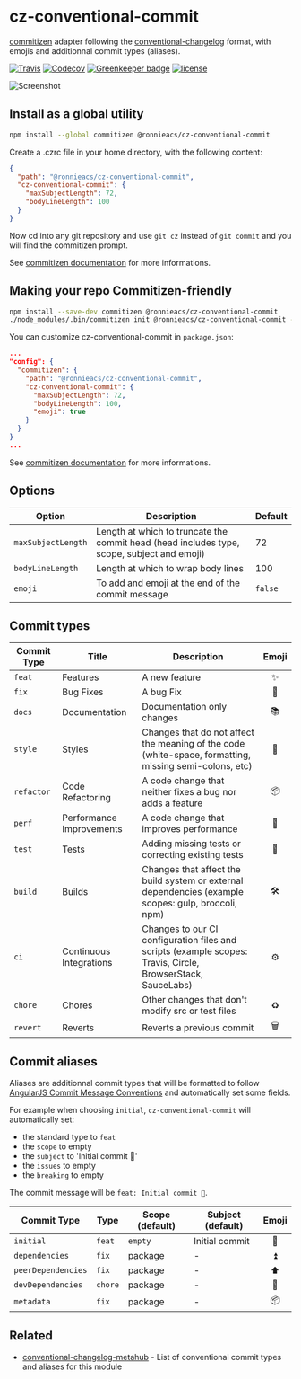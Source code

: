 # **cz-conventional-commit**

[commitizen](https://github.com/commitizen/cz-cli) adapter following the [conventional-changelog](https://github.com/conventional-changelog/conventional-changelog) format, with emojis and additionnal commit types (aliases).

[![Travis](https://img.shields.io/travis/ronnieacs/cz-conventional-commit.svg)](https://app.travis-ci.com/github/ronnieacs/cz-conventional-commit)
[![Codecov](https://img.shields.io/codecov/c/github/ronnieacs/cz-conventional-commit.svg)](https://codecov.io/gh/ronnieacs/cz-conventional-commit)
[![Greenkeeper badge](https://badges.greenkeeper.io/ronnieacs/cz-conventional-commit.svg)](https://greenkeeper.io/)
[![license](https://img.shields.io/github/license/ronnieacs/cz-conventional-commit.svg)](https://github.com/ronnieacs/cz-conventional-commit/blob/master/LICENSE)

![Screenshot](img/cz-conventional-commit.jpg?raw=true)

## Install as a global utility

```bash
npm install --global commitizen @ronnieacs/cz-conventional-commit
```
Create a .czrc file in your home directory, with the following content:
```json
{
  "path": "@ronnieacs/cz-conventional-commit",
  "cz-conventional-commit": {
    "maxSubjectLength": 72,
    "bodyLineLength": 100
  }
}
```
Now cd into any git repository and use `git cz` instead of `git commit` and you will find the commitizen prompt.

See [commitizen documentation](https://github.com/commitizen/cz-cli#conventional-commit-messages-as-a-global-utility) for more informations.

## Making your repo Commitizen-friendly
```bash
npm install --save-dev commitizen @ronnieacs/cz-conventional-commit
./node_modules/.bin/commitizen init @ronnieacs/cz-conventional-commit --save-dev
```
You can customize cz-conventional-commit in `package.json`:
```json
...
"config": {
  "commitizen": {
    "path": "@ronnieacs/cz-conventional-commit",
    "cz-conventional-commit": {
      "maxSubjectLength": 72,
      "bodyLineLength": 100,
      "emoji": true
    }
  }
}
...
```

See [commitizen documentation](https://github.com/commitizen/cz-cli#making-your-repo-commitizen-friendly) for more informations.

## Options

| Option             | Description                                                                                | Default |
| ------------------ | ------------------------------------------------------------------------------------------ | ------- |
| `maxSubjectLength` | Length at which to truncate the commit head (head includes type, scope, subject and emoji) | 72      |
| `bodyLineLength`   | Length at which to wrap body lines                                                         | 100     |
| `emoji`            | To add and emoji at the end of the commit message                                          | `false` |

## Commit types

| Commit Type | Title                    | Description                                                                                                 | Emoji |
|-------------|--------------------------|-------------------------------------------------------------------------------------------------------------|:-----:|
| `feat`      | Features                 | A new feature                                                                                               |   ✨   |
| `fix`       | Bug Fixes                | A bug Fix                                                                                                   |  🐛   |
| `docs`      | Documentation            | Documentation only changes                                                                                  |  📚   |
| `style`     | Styles                   | Changes that do not affect the meaning of the code (white-space, formatting, missing semi-colons, etc)      |  💎   |
| `refactor`  | Code Refactoring         | A code change that neither fixes a bug nor adds a feature                                                   |  📦   |
| `perf`      | Performance Improvements | A code change that improves performance                                                                     |  🚀   |
| `test`      | Tests                    | Adding missing tests or correcting existing tests                                                           |  🚨   |
| `build`     | Builds                   | Changes that affect the build system or external dependencies (example scopes: gulp, broccoli, npm)         |  🛠   |
| `ci`        | Continuous Integrations  | Changes to our CI configuration files and scripts (example scopes: Travis, Circle, BrowserStack, SauceLabs) |   ⚙️  |
| `chore`     | Chores                   | Other changes that don't modify src or test files                                                           |   ♻️  |
| `revert`    | Reverts                  | Reverts a previous commit                                                                                   |  🗑   |

## Commit aliases

Aliases are additionnal commit types that will be formatted to follow [AngularJS Commit Message Conventions](https://docs.google.com/document/d/1QrDFcIiPjSLDn3EL15IJygNPiHORgU1_OOAqWjiDU5Y/edit) and automatically set some fields.

For example when choosing `initial`, `cz-conventional-commit` will automatically set:
- the standard type to `feat`
- the `scope` to empty
- the `subject` to 'Initial commit 🎉'
- the `issues` to empty
- the `breaking` to empty

The commit message will be `feat: Initial commit 🎉`.

| Commit Type        | Type    | Scope (default) | Subject (default) | Emoji |
|--------------------|---------|-----------------|-------------------|:-----:|
| `initial`          | `feat`  | `empty`         | Initial commit    |  🎉   |
| `dependencies`     | `fix`   | package         | -                 |   ⏫   |
| `peerDependencies` | `fix`   | package         | -                 |   ⬆️  |
| `devDependencies`  | `chore` | package         | -                 |  🔼   |
| `metadata`         | `fix`   | package         | -                 |  📦   |

## Related

- [conventional-changelog-metahub](https://github.com/pvdlg/conventional-changelog-metahub) - List of conventional commit types and aliases for this module
